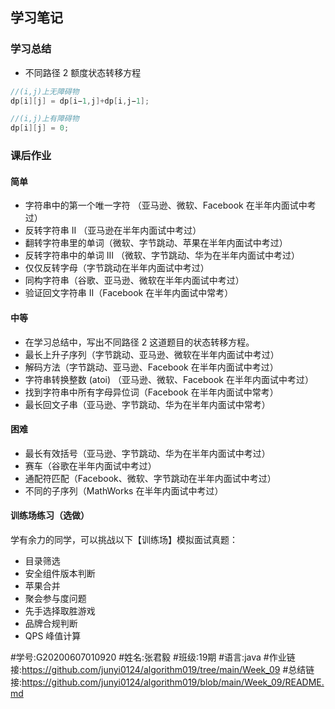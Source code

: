 ## 学习笔记

### 学习总结
- 不同路径 2 额度状态转移方程
```java
//(i,j)上无障碍物
dp[i][j] = dp[i−1,j]+dp[i,j−1];

//(i,j)上有障碍物
dp[i][j] = 0;
```

### 课后作业
#### 简单
- 字符串中的第一个唯一字符 （亚马逊、微软、Facebook 在半年内面试中考过）
- 反转字符串 II （亚马逊在半年内面试中考过）
- 翻转字符串里的单词（微软、字节跳动、苹果在半年内面试中考过）
- 反转字符串中的单词 III （微软、字节跳动、华为在半年内面试中考过）
- 仅仅反转字母（字节跳动在半年内面试中考过）
- 同构字符串（谷歌、亚马逊、微软在半年内面试中考过）
- 验证回文字符串 Ⅱ（Facebook 在半年内面试中常考）
#### 中等
- 在学习总结中，写出不同路径 2 这道题目的状态转移方程。
- 最长上升子序列（字节跳动、亚马逊、微软在半年内面试中考过）
- 解码方法（字节跳动、亚马逊、Facebook 在半年内面试中考过）
- 字符串转换整数 (atoi) （亚马逊、微软、Facebook 在半年内面试中考过）
- 找到字符串中所有字母异位词（Facebook 在半年内面试中常考）
- 最长回文子串（亚马逊、字节跳动、华为在半年内面试中常考）
#### 困难
- 最长有效括号（亚马逊、字节跳动、华为在半年内面试中考过）
- 赛车（谷歌在半年内面试中考过）
- 通配符匹配（Facebook、微软、字节跳动在半年内面试中考过）
- 不同的子序列（MathWorks 在半年内面试中考过）

#### 训练场练习（选做）
学有余力的同学，可以挑战以下【训练场】模拟面试真题：
- 目录筛选
- 安全组件版本判断
- 苹果合并
- 聚会参与度问题
- 先手选择取胜游戏
- 品牌合规判断
- QPS 峰值计算


#学号:G20200607010920
#姓名:张君毅
#班级:19期
#语言:java
#作业链接:https://github.com/junyi0124/algorithm019/tree/main/Week_09
#总结链接:https://github.com/junyi0124/algorithm019/blob/main/Week_09/README.md